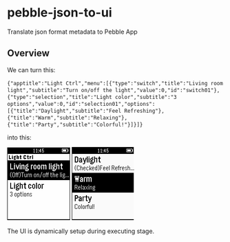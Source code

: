 # pebble-json-to-ui
Translate json format metadata to Pebble App

## Overview ##

We can turn this:

    {"apptitle":"Light Ctrl","menu":[{"type":"switch","title":"Living room light","subtitle":"Turn on/off the light","value":0,"id":"switch01"},{"type":"selection","title":"Light color","subtitle":"3 options","value":0,"id":"selection01","options":[{"title":"Daylight","subtitle":"Feel Refreshing"},{"title":"Warm","subtitle":"Relaxing"},{"title":"Party","subtitle":"Colorful!"}]}]}

into this:

![](https://raw.githubusercontent.com/pychen0918/pebble-json-to-ui/master/light_01.jpg)
![](https://raw.githubusercontent.com/pychen0918/pebble-json-to-ui/master/light_02.jpg)

The UI is dynamically setup during executing stage.
